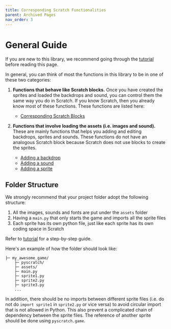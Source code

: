 ```yaml
---
title: Corresponding Scratch Functionalities
parent: Archived Pages
nav_order: 3
---
```

# General Guide
If you are new to this library, we recommend going through the [tutorial](../tutorial/) before reading this page.

In general, you can think of most the functions in this library to be in one of these two categories: 

1. **Functions that behave like Scratch blocks.** 
Once you have created the sprites and loaded the backdrops and sound, you can control them the same way you do in Scratch. If you know Scratch, then you already know most of these functions. These functions are listed here:
    - [Corresponding Scratch Blocks](corresponding-scratch-blocks/1-motion)
    
    
1. **Functions that involve loading the assets (i.e. images and sound).** 
These are mainly functions that helps you adding and editing backdrops, sprites and sounds. These functions do not have an analogous Scratch block because Scratch does not use blocks to create the sprites. 
    - [Adding a backdrop](1-adding-backdrops)
    - [Adding a sound](2-adding-sound)
    - [Adding a sprite](3-adding-sprites)


## Folder Structure
We strongly recommend that your project folder adopt the following structure:
1. All the images, sounds and fonts are put under the `assets` folder
1. Having a `main.py` that only starts the game and imports all the sprite files
1. Each sprite has its own python file, just like each sprite has its own coding space in Scratch

Refer to [tutorial](../tutorial/) for a step-by-step guide. 

Here's an example of how the folder should look like:
```
├─ my_awesome_game/
    ├─ pyscratch/
    ├─ assets/
    ├─ main.py
    ├─ sprite1.py
    ├─ sprite2.py
    ├─ sprite3.py
    ...
```

In addition, there should be no imports between different sprite files (i.e. do not do `import sprite1` in `sprite2.py` or vice versa) to avoid circular import that is not allowed in Python. This also prevent a complicated chain of dependency between the sprite files. The reference of another sprite should be done using `pyscratch.game`. 


